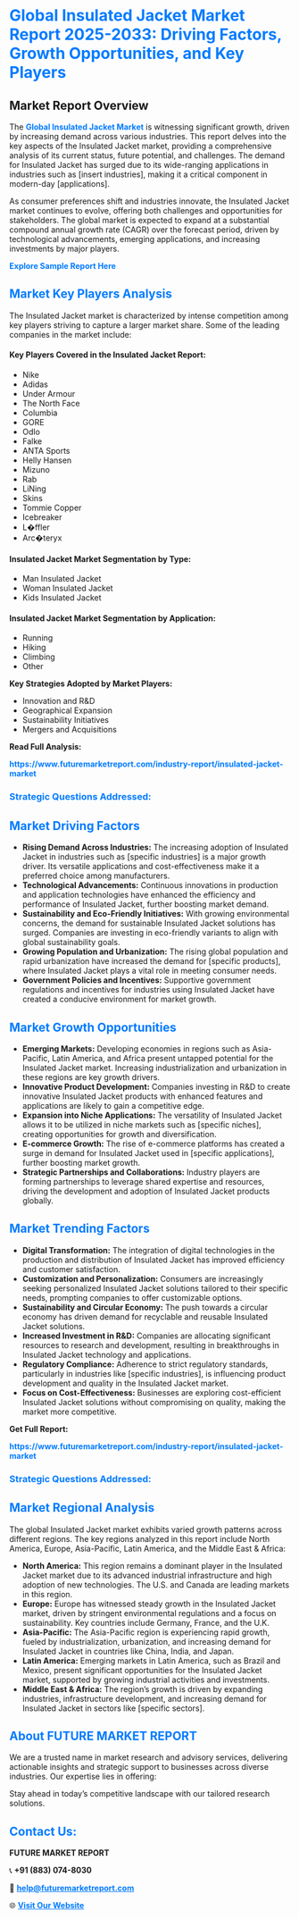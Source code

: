 <h1 style="color: #007BFF;">Global Insulated Jacket Market Report 2025-2033: Driving Factors, Growth Opportunities, and Key Players</h1>

<section id="overview">
<h2>Market Report Overview</h2>
<p>The <a href="https://www.futuremarketreport.com/industry-report/insulated-jacket-market" style="color: #007BFF; text-decoration: none;"><strong>Global Insulated Jacket Market</strong></a> is witnessing significant growth, driven by increasing demand across various industries. This report delves into the key aspects of the Insulated Jacket market, providing a comprehensive analysis of its current status, future potential, and challenges. The demand for Insulated Jacket has surged due to its wide-ranging applications in industries such as [insert industries], making it a critical component in modern-day [applications].</p>
<p>As consumer preferences shift and industries innovate, the Insulated Jacket market continues to evolve, offering both challenges and opportunities for stakeholders. The global market is expected to expand at a substantial compound annual growth rate (CAGR) over the forecast period, driven by technological advancements, emerging applications, and increasing investments by major players.</p>
</section>

<section id="overview">
<p><a href="https://www.futuremarketreport.com/request-sample/reportId=44055" style="color: #007BFF; text-decoration: none;"><strong>Explore Sample Report Here</strong></a></p>
</section>

<section id="key-players">
<h2 style="color: #007BFF;">Market Key Players Analysis</h2>
<p>The Insulated Jacket market is characterized by intense competition among key players striving to capture a larger market share. Some of the leading companies in the market include:</p>
<h4>Key Players Covered in the Insulated Jacket Report:</h4>
<ul><li>Nike</li><li>Adidas</li><li>Under Armour</li><li>The North Face</li><li>Columbia</li><li>GORE</li><li>Odlo</li><li>Falke</li><li>ANTA Sports</li><li>Helly Hansen</li><li>Mizuno</li><li>Rab</li><li>LiNing</li><li>Skins</li><li>Tommie Copper</li><li>Icebreaker</li><li>L�ffler</li><li>Arc�teryx</li></ul>
<h4>Insulated Jacket Market Segmentation by Type:</h4>
<ul><li>Man Insulated Jacket</li><li>Woman Insulated Jacket</li><li>Kids Insulated Jacket</li></ul>

<h4>Insulated Jacket Market Segmentation by Application:</h4>
<ul><li>Running</li><li>Hiking</li><li>Climbing</li><li>Other</li></ul>
<p><strong>Key Strategies Adopted by Market Players:</strong></p>
<ul>
<li>Innovation and R&D</li>
<li>Geographical Expansion</li>
<li>Sustainability Initiatives</li>
<li>Mergers and Acquisitions</li>
</ul>
</section>

<section>
<p><strong>Read Full Analysis: </strong></p><a href="https://www.futuremarketreport.com/industry-report/insulated-jacket-market" style="color: #007BFF; text-decoration: none;"><strong>https://www.futuremarketreport.com/industry-report/insulated-jacket-market</strong></a>
<h3 style="color: #007BFF;">Strategic Questions Addressed:</h3>
</section>

<section id="driving-factors">
<h2 style="color: #007BFF;">Market Driving Factors</h2>
<ul>
<li><strong>Rising Demand Across Industries:</strong> The increasing adoption of Insulated Jacket in industries such as [specific industries] is a major growth driver. Its versatile applications and cost-effectiveness make it a preferred choice among manufacturers.</li>
<li><strong>Technological Advancements:</strong> Continuous innovations in production and application technologies have enhanced the efficiency and performance of Insulated Jacket, further boosting market demand.</li>
<li><strong>Sustainability and Eco-Friendly Initiatives:</strong> With growing environmental concerns, the demand for sustainable Insulated Jacket solutions has surged. Companies are investing in eco-friendly variants to align with global sustainability goals.</li>
<li><strong>Growing Population and Urbanization:</strong> The rising global population and rapid urbanization have increased the demand for [specific products], where Insulated Jacket plays a vital role in meeting consumer needs.</li>
<li><strong>Government Policies and Incentives:</strong> Supportive government regulations and incentives for industries using Insulated Jacket have created a conducive environment for market growth.</li>
</ul>
</section>

<section id="growth-opportunities">
<h2 style="color: #007BFF;">Market Growth Opportunities</h2>
<ul>
<li><strong>Emerging Markets:</strong> Developing economies in regions such as Asia-Pacific, Latin America, and Africa present untapped potential for the Insulated Jacket market. Increasing industrialization and urbanization in these regions are key growth drivers.</li>
<li><strong>Innovative Product Development:</strong> Companies investing in R&D to create innovative Insulated Jacket products with enhanced features and applications are likely to gain a competitive edge.</li>
<li><strong>Expansion into Niche Applications:</strong> The versatility of Insulated Jacket allows it to be utilized in niche markets such as [specific niches], creating opportunities for growth and diversification.</li>
<li><strong>E-commerce Growth:</strong> The rise of e-commerce platforms has created a surge in demand for Insulated Jacket used in [specific applications], further boosting market growth.</li>
<li><strong>Strategic Partnerships and Collaborations:</strong> Industry players are forming partnerships to leverage shared expertise and resources, driving the development and adoption of Insulated Jacket products globally.</li>
</ul>
</section>

<section id="trending-factors">
<h2 style="color: #007BFF;">Market Trending Factors</h2>
<ul>
<li><strong>Digital Transformation:</strong> The integration of digital technologies in the production and distribution of Insulated Jacket has improved efficiency and customer satisfaction.</li>
<li><strong>Customization and Personalization:</strong> Consumers are increasingly seeking personalized Insulated Jacket solutions tailored to their specific needs, prompting companies to offer customizable options.</li>
<li><strong>Sustainability and Circular Economy:</strong> The push towards a circular economy has driven demand for recyclable and reusable Insulated Jacket solutions.</li>
<li><strong>Increased Investment in R&D:</strong> Companies are allocating significant resources to research and development, resulting in breakthroughs in Insulated Jacket technology and applications.</li>
<li><strong>Regulatory Compliance:</strong> Adherence to strict regulatory standards, particularly in industries like [specific industries], is influencing product development and quality in the Insulated Jacket market.</li>
<li><strong>Focus on Cost-Effectiveness:</strong> Businesses are exploring cost-efficient Insulated Jacket solutions without compromising on quality, making the market more competitive.</li>
</ul>
</section>

<section>
<p><strong>Get Full Report: </strong></p><a href="https://www.futuremarketreport.com/industry-report/insulated-jacket-market" style="color: #007BFF; text-decoration: none;"><strong>https://www.futuremarketreport.com/industry-report/insulated-jacket-market</strong></a>
<h3 style="color: #007BFF;">Strategic Questions Addressed:</h3>
</section>


<section id="regional-analysis">
<h2 style="color: #007BFF;">Market Regional Analysis</h2>
<p>The global Insulated Jacket market exhibits varied growth patterns across different regions. The key regions analyzed in this report include North America, Europe, Asia-Pacific, Latin America, and the Middle East & Africa:</p>
<ul>
<li><strong>North America:</strong> This region remains a dominant player in the Insulated Jacket market due to its advanced industrial infrastructure and high adoption of new technologies. The U.S. and Canada are leading markets in this region.</li>
<li><strong>Europe:</strong> Europe has witnessed steady growth in the Insulated Jacket market, driven by stringent environmental regulations and a focus on sustainability. Key countries include Germany, France, and the U.K.</li>
<li><strong>Asia-Pacific:</strong> The Asia-Pacific region is experiencing rapid growth, fueled by industrialization, urbanization, and increasing demand for Insulated Jacket in countries like China, India, and Japan.</li>
<li><strong>Latin America:</strong> Emerging markets in Latin America, such as Brazil and Mexico, present significant opportunities for the Insulated Jacket market, supported by growing industrial activities and investments.</li>
<li><strong>Middle East & Africa:</strong> The region’s growth is driven by expanding industries, infrastructure development, and increasing demand for Insulated Jacket in sectors like [specific sectors].</li>
</ul>
</section>

<footer>
<h2 style="color: #007BFF;">About FUTURE MARKET REPORT</h2>
<p>We are a trusted name in market research and advisory services, delivering actionable insights and strategic support to businesses across diverse industries. Our expertise lies in offering:</p>

<p>Stay ahead in today’s competitive landscape with our tailored research solutions.</p>

<h2 style="color: #007BFF;">Contact Us:</h2>
<p><strong>FUTURE MARKET REPORT</strong></p>
<p>📞 <strong>+91 (883) 074-8030</strong></p>
<p>📧 <strong><a href="mailto:help@futuremarketreport.com" style="color: #007BFF;">help@futuremarketreport.com</a></strong></p>
<p>🌐 <strong><a href="https://www.futuremarketreport.com/" style="color: #007BFF;">Visit Our Website</a></strong></p>
</footer>